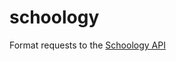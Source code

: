 # schoology
Format requests to the [Schoology API](https://developers.schoology.com/api-documentation/authentication#toc-item-1)
